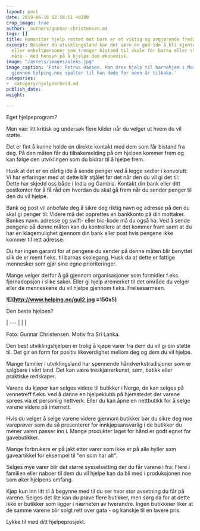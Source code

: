 ```yaml
---
layout: post
date: 2019-06-18 12:56:51 +0200
crop_image: true
author: _authors/gunnar-christensen.md
tags: []
title: Humanitær hjelp rettet mot barn er et viktig og avgjørende fredsarbeid
excerpt: Besøker du utviklingsland kan det være en god ide å bli kjente med en familie
  eller enkeltpersoner som trenger bistand til skole for barna eller støtte på annen
  måte - med hensyn på å hjelpe dem økonomisk.
image: "/assets/images/aleks.jpg"
image_caption: 'Foto: Petrus Hansen. Han drev hjelp til barnehjem i Murmansk og blemarkedsført
  gjennom helping.nos spalter til han døde for noen år tilbake.'
categories:
- _category/hjelpearbeid.md
publish_date: 
weight: 

---
```

Eget hjelpeprogram?

Men vær litt kritisk og undersøk flere kilder når du velger ut hvem du vil støtte.

Det er fint å kunne holde en direkte kontakt med dem som får bistand fra deg. På den måten får du tilbakemelding på om hjelpen kommer frem og kan følge den utviklingen som du bidrar til å hjelpe frem.

Husk at det er en dårlig ide å sende penger ved å legge sedler i konvolutt: Vi har erfaringer med at dette blir stjålet før det når den du vil gi det til: Dette har skjedd oss både i India og Gambia. Kontakt din bank eller ditt postkontor for å få råd om hvordan du skal gå frem når du sender penger til den du vil hjelpe.

Bank og post vil anbefale deg å sikre deg riktig navn og adresse på den du skal gi penger til: Videre må det opprettes en bankkonto på din mottaker. Bankes navn. adresse og swift- eller bic-kode må du også ha. Ved å sende pengene på denne måten kan du kontrollere at det kommer fram samt at du har en klagemulighet gjennom din bank eller post hvis pengene ikke kommer til rett adresse.

Du har ingen garanti for at pengene du sender på denne måten blir benyttet slik de er ment f.eks. til barnas skolegang. Husk da at dette er fattige mennesker som gjør sine egne prioriteringer.

Mange velger derfor å gå gjennom organisasjoner som formidler f.eks. fjernadopsjon i slike saker. Eller gi hjelp øremerket til det område du velger eller de menneskene du vil hjelpe gjennom f.eks. Frelsesarmeen.

**![](http://www.helping.no/gul2.jpg =150x5)**

Den beste hjelpen?

| --- |
|  |

Foto: Gunnar Christensen. Motiv fra Sri Lanka.

Den best utviklingshjelpen er trolig å kjøpe varer fra dem du vil gi din støtte til. Det gir en form for positiv likeverdighet mellom deg og dem du vil hjelpe.

Mange familier i utviklingsland har spennende håndverkstradisjoner som er salgbare i vårt land. Det kan være treskjærerkunst, søm, batikk eller praktiske redskaper.

Varene du kjøper kan selges videre til butikker i Norge, de kan selges på vennetreff f.eks. ved å danne en hjelpeklubb på hjemstedet der varene sprees via et personlig nettverk. Eller du kan åpne en nettbutikk for å selge varene videre på internett.

Hvis du velger å selge varene videre gjennom butikker bør du sikre deg noe vareprøver som du så presenterer for innkjøpsansvarlig i de butikker du mener varen passer inn i. Mange produkter laget for hånd er godt egnet for gavebutikker.

Mange forbrukere er på jakt etter varer som ikke er på alle hyller som gaveartikkel for eksempel til "en som har alt".

Selges mye varer blir det større sysselsetting der du får varene i fra: Flere i familien eller naboer til dem du vil hjelpe kan da bli med i produksjonen noe som øker hjelpens omfang.

Kjøp kun inn litt til å begynne med til du ser hvor stor avsetning du får på varene. Selges det lite kan du prøve flere butikker, men sørg da for at dette ikke er butikker som ligger i nærheten av hverandre. Ingen butikkeier liker at de samme varene blir solgt rett over gata - og kanskje til en lavere pris.

Lykke til med ditt hjelpeprosjekt.
